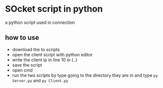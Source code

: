 # SOcket script in python 
a python script used in connection 

## how to use 
- download the to scripts 
- open the client script with python editor
- write the client ip in line 10 in (..)
- save the script
- open cmd
- run the two scripts by type going to the directory they are in and type `py Server.py` and `py Client.py`

